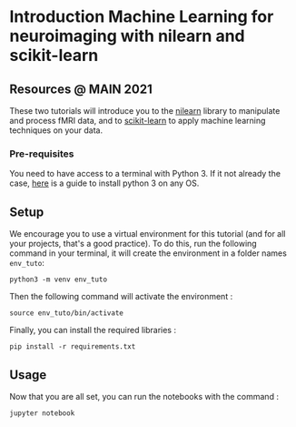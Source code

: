 # Introduction Machine Learning for neuroimaging with nilearn and scikit-learn
## Resources @ MAIN 2021

These two tutorials will introduce you to the [nilearn](https://nilearn.github.io/stable/index.html) library to manipulate and process fMRI data, and to [scikit-learn](https://scikit-learn.org/stable/) to apply machine learning techniques on your data.

### Pre-requisites

You need to have access to a terminal with Python 3. If it not already the case, [here](https://realpython.com/installing-python/#how-to-check-your-python-version-on-windows) is a guide to install
python 3 on any OS.

## Setup

We encourage you to use a virtual environment for this tutorial (and for all your projects, that's a good practice). To do this, run the following command in your terminal, it will create the
environment in a folder names `env_tuto`:
```
python3 -m venv env_tuto
```
Then the following command will activate the environment :
```
source env_tuto/bin/activate
```
Finally, you can install the required libraries :
```
pip install -r requirements.txt
```

## Usage

Now that you are all set, you can run the notebooks with the command :
```
jupyter notebook
```

